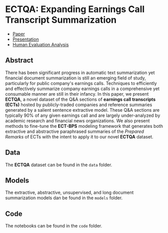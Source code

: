 # ECTQA: Expanding Earnings Call Transcript Summarization

- [Paper](https://github.com/andrewabrahamian/w266-project/blob/main/ECTQA_w266_summer_2023_Abrahamian_Azinge.pdf)
- [Presentation](https://docs.google.com/presentation/d/1RtnstHrDSqOiAghMz-ZIyZIkulTVMRpADbt76pBLv-A/edit?usp=sharing)
- [Human Evaluation Analysis](https://docs.google.com/spreadsheets/d/1FqbbUi6S3VujwpzZM7Ey0CVCCR_SLGOA0CddqmMiJlw/edit?usp=drive_link)

## Abstract
There has been significant progress in automatic text summarization yet financial document summarization is still an emerging field of study, particularly for public company's earnings calls. Techniques to efficiently and effectively summarize company earnings calls in a comprehensive yet consumable manner are still in their infancy. In this paper, we present **ECTQA**, a novel dataset of the Q&A sections of **earnings call transcripts (ECTs)** hosted by publicly-traded companies and reference summaries generated by a salient sentence extractive model. These Q&A sections are typically 90% of any given earnings call and are largely under-analyzed by academic research and financial news organizations. We also present methods to fine-tune the **ECT-BPS** modeling framework that generates both extractive and abstractive paraphrased summaries of the *Prepared Remarks* of ECTs with the intent to apply it to our novel **ECTQA** dataset.

## Data
The **ECTQA** dataset can be found in the `data` folder. 

## Models
The extractive, abstractive, unsupervised, and long document summarization models dan be found in the `models` folder.

## Code
The notebooks can be found in the `code` folder.